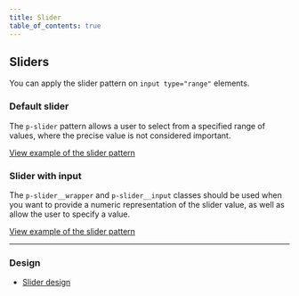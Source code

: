 ```yaml
---
title: Slider
table_of_contents: true
---
```


## Sliders

You can apply the slider pattern on `input type="range"` elements.

### Default slider

The `p-slider` pattern allows a user to select from a specified range of values, where the precise value is not considered important.

<a href="https://canonical-web-and-design.github.io/vanilla-framework/examples/patterns/slider/slider/"
    class="js-example">
    View example of the slider pattern
</a>

### Slider with input

The `p-slider__wrapper` and `p-slider__input` classes should be used when you want to provide a numeric representation of the slider value, as well as allow the user to specify a value.

<a href="https://canonical-web-and-design.github.io/vanilla-framework/examples/patterns/slider/slider-input/"
    class="js-example">
    View example of the slider pattern
</a>

<hr />

### Design

* [Slider design](https://github.com/ubuntudesign/vanilla-design/tree/master/Slider)
